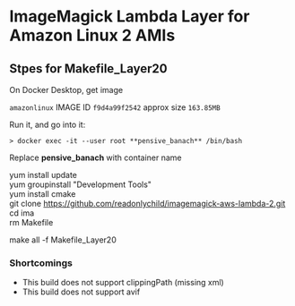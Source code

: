 # ImageMagick Lambda Layer for Amazon Linux 2 AMIs

## Stpes for Makefile_Layer20

On Docker Desktop, get image

`amazonlinux` IMAGE ID `f9d4a99f2542` approx size `163.85MB`

Run it, and go into it:

`> docker exec -it --user root **pensive_banach** /bin/bash`

Replace **pensive_banach** with container name

yum install update  
yum groupinstall "Development Tools"  
yum install cmake  
git clone https://github.com/readonlychild/imagemagick-aws-lambda-2.git  
cd ima<tab>  
rm Makefile  

make all -f Makefile_Layer20  

### Shortcomings

* This build does not support clippingPath (missing xml)  
* This build does not support avif


